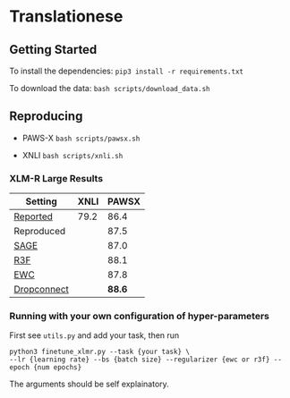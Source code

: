 # Translationese

## Getting Started
To install the dependencies: `pip3 install -r requirements.txt`

To download the data: `bash scripts/download_data.sh`

## Reproducing
- PAWS-X `bash scripts/pawsx.sh` 

- XNLI `bash scripts/xnli.sh`

### XLM-R Large Results 
| Setting | XNLI | PAWSX |
| ------- | ---- | ----- |
| [Reported](https://arxiv.org/abs/1911.02116)| 79.2 | 86.4 |
| Reproduced |  | 87.5 |
| [SAGE](https://openreview.net/pdf?id=cuvga_CiVND) |      | 87.0 |
| [R3F](https://arxiv.org/abs/2008.03156)  |      | 88.1 |
| [EWC](https://arxiv.org/abs/1612.00796)  |      | 87.8|
| [Dropconnect](https://proceedings.mlr.press/v28/wan13.html) | | **88.6** |
### Running with your own configuration of hyper-parameters

First see `utils.py` and add your task, then run

```
python3 finetune_xlmr.py --task {your task} \
--lr {learning rate} --bs {batch size} --regularizer {ewc or r3f} --epoch {num epochs}
```

The arguments should be self explainatory.
